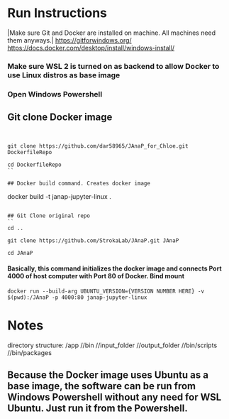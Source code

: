 # Run Instructions 

|Make sure Git and Docker are installed on machine. All machines need them anyways.|
https://gitforwindows.org/
https://docs.docker.com/desktop/install/windows-install/

### Make sure WSL 2 is turned on as backend to allow Docker to use Linux distros as base image

### Open Windows Powershell

## Git clone Docker image
```


git clone https://github.com/dar58965/JAnaP_for_Chloe.git DockerfileRepo

cd DockerfileRepo
``

## Docker build command. Creates docker image
```
docker build -t janap-jupyter-linux .
```

## Git Clone original repo
``
cd ..

git clone https://github.com/StrokaLab/JAnaP.git JAnaP

cd JAnaP
```

#### Basically, this command initializes the docker image and connects Port 4000 of host computer with Port 80 of Docker. Bind mount
```
docker run --build-arg UBUNTU_VERSION={VERSION NUMBER HERE} -v $(pwd):/JAnaP -p 4000:80 janap-jupyter-linux
```

# Notes
directory structure: 
/app
//bin //input_folder //output_folder 
//bin/scripts //bin/packages

## Because the Docker image uses Ubuntu as a base image, the software can be run from Windows Powershell without any need for WSL Ubuntu. Just run it from the Powershell. 